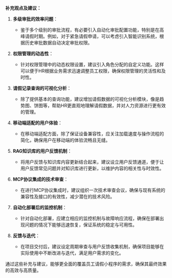 **补充观点及建议：**

1. **多级审批的效率问题**：
   - 鉴于多个级别的审批流程，有必要引入自动化审批配置功能，特别是在高峰请假时期。例如，对于紧急请假申请，可以考虑引入智能识别系统，根据历史审批数据自动决定审批权限。 

2. **权限管理的动态性**：
   - 针对权限管理中的动态权限设置，建议引入角色分配的自定义功能。这样可以便于HR根据业务需求迅速调整员工权限，确保权限管理的灵活性和及时性。

3. **请假记录查询的可视化分析**：
   - 除了提供基本的查询功能，建议增加请假数据的可视化分析模块，像是趋势图、饼图等，帮助HR更直观地理解请假数据，并对人力资源进行更有效的管理。

4. **移动端适配的用户体验**：
   - 在移动端适配方面，除了保证设备兼容性，应关注加载速度与操作流程的简化，确保用户在移动端的体验流畅且无缝。

5. **RAG知识库的用户反馈机制**：
   - 将用户反馈与知识库内容更新结合起来，建议设立用户反馈通道，便于让用户反馈常见问题并对知识库进行更新，以维护内容的相关性与时效性。

6. **MCP协议集成的技术审查**：
   - 在进行MCP协议集成时，建议组织一次技术审查会议，确保与现有系统的兼容性及接口的有效性，减少潜在的技术风险。

7. **自动化部署后的监控机制**：
   - 针对自动化部署，应建立相应的监控机制与故障响应流程，确保在部署出现问题的情况下能够迅速恢复，保证系统的稳定与可用性。

8. **反馈与迭代**：
   - 在项目交付后，建议设定周期审查与用户反馈收集机制，确保项目能够在实际使用中不断改进与迭代，满足用户需求的变化。

通过这些补充与建议，能够更全面的覆盖员工请假小程序的需求，确保其最终效果的高效与高质量。
